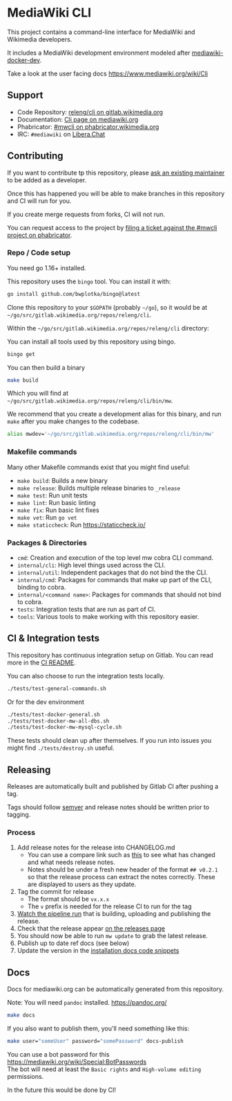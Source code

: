 # MediaWiki CLI

This project contains a command-line interface for MediaWiki and Wikimedia developers.

It includes a MediaWiki development environment modeled after [mediawiki-docker-dev](https://www.mediawiki.org/wiki/MediaWiki-Docker-Dev).

Take a look at the user facing docs https://www.mediawiki.org/wiki/Cli

## Support

- Code Repository: [releng/cli on gitlab.wikimedia.org](https://gitlab.wikimedia.org/repos/releng/cli)
- Documentation: [Cli page on mediawiki.org](https://www.mediawiki.org/wiki/Cli)
- Phabricator: [#mwcli on phabricator.wikimedia.org](https://phabricator.wikimedia.org/project/view/5331/)
- IRC: `#mediawiki` on [Libera.​Chat](https://libera.chat/)

## Contributing

If you want to contribute tp this repository, please [ask an existing maintainer](https://gitlab.wikimedia.org/repos/releng/cli/-/project_members) to be added as a developer.

Once this has happened you will be able to make branches in this repository and CI will run for you.

If you create merge requests from forks, CI will not run.

You can request access to the project by [filing a ticket against the #mwcli project on phabricator](https://phabricator.wikimedia.org/maniphest/task/edit/form/1/?tags=mwcli&title=Request%20access%20to%20mwcli%20gitlab%20project%20for%20%3CUSER%3E).

### Repo / Code setup

You need go 1.16+ installed.

This repository uses the `bingo` tool.
You can install it with:

```sh
go install github.com/bwplotka/bingo@latest
```

Clone this repository to your `$GOPATH` (probably `~/go`), so it would be at
`~/go/src/gitlab.wikimedia.org/repos/releng/cli`.

Within the `~/go/src/gitlab.wikimedia.org/repos/releng/cli` directory:

You can install all tools used by this repository using bingo.

```sh
bingo get
```

You can then build a binary

```sh
make build
```

Which you will find at `~/go/src/gitlab.wikimedia.org/repos/releng/cli/bin/mw`.

We recommend that you create a development alias for this binary, and run `make` after you make changes to the codebase.

```sh
alias mwdev='~/go/src/gitlab.wikimedia.org/repos/releng/cli/bin/mw'
```

### Makefile commands

Many other Makefile commands exist that you might find useful:

- `make build`: Builds a new binary
- `make release`: Builds multiple release binaries to `_release`
- `make test`: Run unit tests
- `make lint`: Run basic linting
- `make fix`: Run basic lint fixes
- `make vet`: Run `go vet`
- `make staticcheck`: Run https://staticcheck.io/

### Packages & Directories

- `cmd`: Creation and execution of the top level mw cobra CLI command.
- `internal/cli`: High level things used across the CLI.
- `internal/util`: Independent packages that do not bind the the CLI.
- `internal/cmd`: Packages for commands that make up part of the CLI, binding to cobra.
- `internal/<command name>`: Packages for commands that should not bind to cobra.
- `tests`: Integration tests that are run as part of CI.
- `tools`: Various tools to make working with this repository easier.

## CI & Integration tests

This repository has continuous integration setup on Gitlab.
You can read more in the [CI README](./CI.md).

You can also choose to run the integration tests locally.

```sh
./tests/test-general-commands.sh
```

Or for the dev environment

```sh
./tests/test-docker-general.sh
./tests/test-docker-mw-all-dbs.sh
./tests/test-docker-mw-mysql-cycle.sh
```

These tests should clean up after themselves.
If you run into issues you might find `./tests/destroy.sh` useful.

## Releasing

Releases are automatically built and published by Gitlab CI after pushing a tag.

Tags should follow [semver](https://semver.org/) and release notes should be written prior to tagging.

### Process

1) Add release notes for the release into CHANGELOG.md
    - You can use a compare link such as [this](https://gitlab.wikimedia.org/repos/releng/cli/-/compare/v0.10.0...main?from_project_id=16) to see what has changed and what needs release notes.
    - Notes should be under a fresh new header of the format `## v0.2.1` so that the release process can extract the notes correctly. These are displayed to users as they update.
2) Tag the commit for release
    - The format should be `vx.x.x`
    - The `v` prefix is needed for the release CI to run for the tag
3) [Watch the pipeline run](https://gitlab.wikimedia.org/repos/releng/cli/-/pipelines) that is building, uploading and publishing the release.
4) Check that the release appear [on the releases page](https://gitlab.wikimedia.org/repos/releng/cli/-/releases)
5) You should now be able to run `mw update` to grab the latest release.
6) Publish up to date ref docs (see below)
7) Update the version in the [installation docs code snippets](https://www.mediawiki.org/wiki/Cli/guide/Installation)

## Docs

Docs for mediawiki.org can be automatically generated from this repository.

Note: You will need `pandoc` installed. https://pandoc.org/

```sh
make docs
```

If you also want to publish them, you'll need something like this:

```sh
make user="someUser" password="somePassword" docs-publish
```

You can use a bot password for this https://mediawiki.org/wiki/Special:BotPasswords \
The bot will need at least the `Basic rights` and `High-volume editing` permissions.

In the future this would be done by CI!
